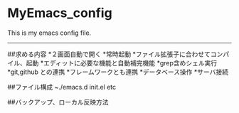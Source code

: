 # MyEmacs_config
This is my emacs config file.

---

##求める内容
*２画面自動で開く
*常時起動
*ファイル拡張子に合わせてコンパイル、起動
*エディットに必要な機能と自動補完機能
*grep含めシェル実行
*git,github との連携
*フレームワークとも連携
*データベース操作
*サーバ接続


##ファイル構成
~./emacs.d
	init.el
	etc

##バックアップ、ローカル反映方法
